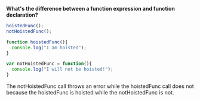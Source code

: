 **What's the difference between a function expression and function declaration?**

```js
hoistedFunc();
notHoistedFunc();

function hoistedFunc(){
  console.log("I am hoisted");
}

var notHoistedFunc = function(){
  console.log("I will not be hoisted!");
}

```
The notHoistedFunc call throws an error while the hoistedFunc call does not because the hoistedFunc is hoisted while the notHoistedFunc is not.